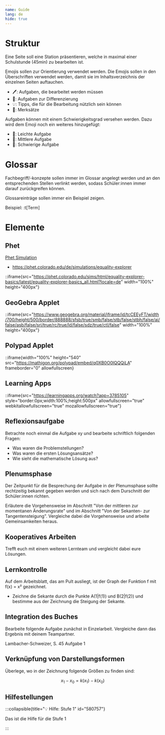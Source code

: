 ```yaml
---
name: Guide
lang: de
hide: true
---
```


# Struktur

Eine Seite soll eine Station präsentieren, welche in maximal einer Schulstunde (45min) zu bearbeiten ist.

Emojis sollen zur Orientierung verwendet werden. Die Emojis sollen in den Überschriften verwendet werden, damit sie im Inhaltsverzeichnis der einzelnen Seiten auftauchen.

- :pen:: Aufgaben, die bearbeitet werden müssen
- :rocket:: Aufgaben zur Differenzierung
- :bulb:: Tipps, die für die Bearbeitung nützlich sein können
- 📌: Merksätze

Aufgaben können mit einem Schwierigkeitsgrad versehen werden. Dazu wird dem Emoji noch ein weiteres hinzugefügt:

- 🥉: Leichte Aufgabe
- 🥈: Mittlere Aufgabe
- 🥇: Schwierige Aufgabe

# Glossar

Fachbegriff/-konzepte sollen immer im Glossar angelegt werden und an den entsprechenden Stellen verlinkt werden, sodass Schüler:innen immer darauf zurückgreifen können.

Glossareinträge sollen immer ein Beispiel zeigen.

Beispiel: :t[Term]

# Elemente

## Phet

[Phet Simulation](https://phet.colorado.edu/de/simulations/filter?subjects=math&type=html,prototype)

- https://phet.colorado.edu/de/simulations/equality-explorer

::iframe{src="https://phet.colorado.edu/sims/html/equality-explorer-basics/latest/equality-explorer-basics_all.html?locale=de" width="100%" height="400px"}

## GeoGebra Applet

::iframe{src="https://www.geogebra.org/material/iframe/id/tcCEEyFT/width/700/height/500/border/888888/sfsb/true/smb/false/stb/false/stbh/false/ai/false/asb/false/sri/true/rc/true/ld/false/sdz/true/ctl/false" width="100%" height="400px"}

## Polypad Applet

::iframe{width="100%" height="540" src="https://mathigon.org/polypad/embed/q0XB0O0lQQQiLA" frameborder="0" allowfullscreen}

## Learning Apps

::iframe{src="https://learningapps.org/watch?app=3785105" style="border:0px;width:100%;height:500px" allowfullscreen="true" webkitallowfullscreen="true" mozallowfullscreen="true"}

## Reflexionsaufgabe

Betrachte noch einmal die Aufgabe xy und bearbeite schriftlich folgenden Fragen:

- Was waren die Problemstellungen?
- Was waren die ersten Lösungsansätze?
- Wie sieht die mathematische Lösung aus?

## Plenumsphase

Der Zeitpunkt für die Besprechung der Aufgabe in der Plenumsphase sollte rechtzeitig bekannt gegeben werden und sich nach dem Durschnitt der Schüler:innen richten.

Erläutere die Vorgehensweise im Abschnitt "Von der mittleren zur momentanen Änderungsrate" und im Abschnitt "Von der Sekanten- zur Tangentensteigung". Vergleiche dabei die Vorgehensweise und arbeite Gemeinsamkeiten heraus.

## Kooperatives Arbeiten

Trefft euch mit einem weiteren Lernteam und vergleicht dabei eure Lösungen.

## Lernkontrolle

Auf dem Arbeitsblatt, das am Pult ausliegt, ist der Graph der Funktion f mit f(x) = x² gezeichnet. 

- Zeichne die Sekante durch die Punkte A(1|f(1)) und B(2|f(2)) und bestimme aus der Zeichnung die Steigung der Sekante.

## Integration des Buches

Bearbeite folgende Aufgabe zunächst in Einzelarbeit. Vergleiche dann das Ergebnis mit deinem Teampartner. 

Lambacher-Schweizer, S. 45 Aufgabe 1

## Verknüpfung von Darstellungsformen

Überlege, wo in der Zeichnung folgende Größen zu finden sind:

$$
x_1 - x_0 = k(x_1) - k(x_0)
$$

## Hilfestellungen

:::collapsible{title="💡 Hilfe: Stufe 1" id="580757"}

Das ist die Hilfe für die Stufe 1

:::